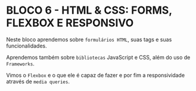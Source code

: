 #  BLOCO 6 - HTML & CSS: FORMS, FLEXBOX E RESPONSIVO

Neste bloco aprendemos sobre `formulários HTML`, suas tags e suas funcionalidades.

Aprendemos também sobre `bibliotecas` JavaScript e CSS, além do uso de `Frameworks`.

Vimos o `Flexbox` e o que ele é capaz de fazer e por fim a responsividade através de `media queries`.